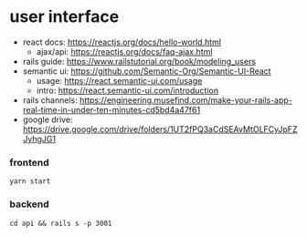 # user interface

- react docs: https://reactjs.org/docs/hello-world.html
    - ajax/api: https://reactjs.org/docs/faq-ajax.html
- rails guide: https://www.railstutorial.org/book/modeling_users
- semantic ui: https://github.com/Semantic-Org/Semantic-UI-React
    - usage: https://react.semantic-ui.com/usage
    - intro: https://react.semantic-ui.com/introduction
- rails channels: https://engineering.musefind.com/make-your-rails-app-real-time-in-under-ten-minutes-cd5bd4a47f61
- google drive: https://drive.google.com/drive/folders/1UT2fPQ3aCdSEAvMtOLFCyJpFZJyhgJG1

### frontend

    yarn start

### backend

    cd api && rails s -p 3001

